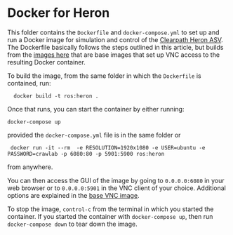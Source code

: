 # Docker for Heron 
This folder contains the `Dockerfile` and `docker-compose.yml` to set up and run a Docker image for simulation and control of the [Clearpath Heron ASV](https://www.clearpathrobotics.com/blog/2019/01/heron-usv-gets-a-new-simulator/). The Dockerfile basically follows the steps outlined in this article, but builds from the [images here](https://hub.docker.com/r/dorowu/ubuntu-desktop-lxde-vnc) that are base images that set up VNC access to the resulting Docker container.

To build the image, from the same folder in which the `Dockerfile` is contained, run:

```  docker build -t ros:heron .```

Once that runs, you can start the container by either running:

``` docker-compose up ```

provided the `docker-compose.yml` file is in the same folder or

``` docker run -it --rm  -e RESOLUTION=1920x1080 -e USER=ubuntu -e PASSWORD=crawlab -p 6080:80 -p 5901:5900 ros:heron``` 

from anywhere.

You can then access the GUI of the image by going to `0.0.0.0:6080` in your web browser or to `0.0.0.0:5901` in the VNC client of your choice. Additional options are explained in the [base VNC image](https://hub.docker.com/r/dorowu/ubuntu-desktop-lxde-vnc).

To stop the image, `control-c` from the terminal in which you started the container. If you started the container with `docker-compose up`, then run `docker-compose down` to tear down the image.